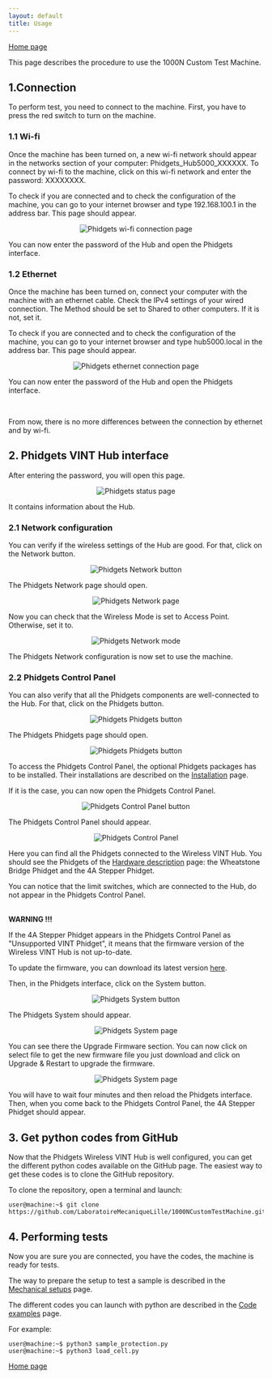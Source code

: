 ```yaml
---
layout: default
title: Usage
---
```


[Home page](index.markdown)

This page describes the procedure to use the 1000N Custom Test Machine.

## 1.Connection

To perform test, you need to connect to the machine. First, you have to press 
the red switch to turn on the machine.

### 1.1 Wi-fi

Once the machine has been turned on, a new wi-fi network should appear in the 
networks section of your computer: Phidgets_Hub5000_XXXXXX. To connect by wi-fi
to the machine, click on this wi-fi network and enter the password: XXXXXXXX.

To check if you are connected and to check the configuration of the machine, 
you can go to your internet browser and type 192.168.100.1 in the address bar.
This page should appear.

<p align="center">
<img src="./images/phidgets_accueil.png" align="center" title="Phidgets wi-fi connection page">
</p>

You can now enter the password of the Hub and open the Phidgets interface.

### 1.2 Ethernet

Once the machine has been turned on, connect your computer with the machine 
with an ethernet cable. Check the IPv4 settings of your wired connection. The
Method should be set to Shared to other computers. If it is not, set it. 

To check if you are connected and to check the configuration of the machine, 
you can go to your internet browser and type hub5000.local in the address bar.
This page should appear.

<p align="center">
<img src="./images/phidgets_accueil_ethernet.png" align="center" title="Phidgets ethernet connection page">
</p>

You can now enter the password of the Hub and open the Phidgets interface.

<br>

From now, there is no more differences between the connection by ethernet and 
by wi-fi.

## 2. Phidgets VINT Hub interface

After entering the password, you will open this page.

<p align="center">
<img src="./images/phidgets_status.png" align="center" title="Phidgets status page">
</p>

It contains information about the Hub.

### 2.1 Network configuration

You can verify if the wireless settings of the Hub are good. For that, click on
the Network button.

<p align="center">
<img src="./images/phidgets_statusnetwork.png" align="center" title="Phidgets Network button">
</p>

The Phidgets Network page should open.

<p align="center">
<img src="./images/phidgets_network.png" align="center" title="Phidgets Network page">
</p>

Now you can check that the Wireless Mode is set to Access Point. Otherwise, 
set it to.

<p align="center">
<img src="./images/phidgets_networkmode.png" align="center" title="Phidgets Network mode">
</p>

The Phidgets Network configuration is now set to use the machine. 

### 2.2 Phidgets Control Panel

You can also verify that all the Phidgets components are well-connected to the
Hub. For that, click on the Phidgets button. 

<p align="center">
<img src="./images/phidgets_statusphidget.png" align="center" title="Phidgets Phidgets button">
</p>

The Phidgets Phidgets page should open.

<p align="center">
<img src="./images/phidgets_phidgets.png" align="center" title="Phidgets Phidgets button">
</p>

To access the Phidgets Control Panel, the optional Phidgets packages has to be 
installed. Their installations are described on the 
[Installation](installation.markdown) page.

If it is the case, you can now open the Phidgets Control Panel. 

<p align="center">
<img src="./images/phidgets_phidgetscontrolpanel.png" align="center" title="Phidgets Control Panel button">
</p>

The Phidgets Control Panel should appear.

<p align="center">
<img src="./images/phidgets_controlpanel.png" align="center" title="Phidgets Control Panel">
</p>

Here you can find all the Phidgets connected to the Wireless VINT Hub. You
should see the Phidgets of the 
[Hardware description](hardware_description.markdown) page: the Wheatstone 
Bridge Phidget and the 4A Stepper Phidget.

You can notice that the limit switches, which are connected to the Hub, do not 
appear in the Phidgets Control Panel.

<br>
<B>WARNING !!!</B>

If the 4A Stepper Phidget appears in the Phidgets Control Panel as "Unsupported
VINT Phidget", it means that the firmware version of the Wireless VINT Hub is 
not up-to-date.

To update the firmware, you can download its latest version 
<a href="https://www.phidgets.com/downloads/phidgetsbc/HUB5000/phidgethub5000.bin">here</a>.

Then, in the Phidgets interface, click on the System button.

<p align="center">
<img src="./images/phidgets_statussysytem.png" align="center" title="Phidgets System button">
</p>

The Phidgets System should appear.

<p align="center">
<img src="./images/phidgets_system.png" align="center" title="Phidgets System page">
</p>

You can see there the Upgrade Firmware section. You can now click on select 
file to get the new firmware file you just download and click on Upgrade & 
Restart to upgrade the firmware.

<p align="center">
<img src="./images/phidgets_systemfirmware.png" align="center" title="Phidgets System page">
</p>

You will have to wait four minutes and then reload the Phidgets interface. 
Then, when you come back to the Phidgets Control Panel, the 4A Stepper Phidget 
should appear.

## 3. Get python codes from GitHub

Now that the Phidgets Wireless VINT Hub is well configured, you can get the 
different python codes available on the GitHub page. The easiest way to get 
these codes is to clone the GitHub repository.

To clone the repository, open a terminal and launch:

```console
user@machine:~$ git clone https://github.com/LaboratoireMecaniqueLille/1000NCustomTestMachine.git
```

## 4. Performing tests

Now you are sure you are connected, you have the codes, the machine is ready 
for tests. 

The way to prepare the setup to test a sample is described in the
[Mechanical setups](setups.markdown) page.

The different codes you can launch with python are described in the 
[Code examples](code_example.markdown) page.

For example:
```console
user@machine:~$ python3 sample_protection.py
user@machine:~$ python3 load_cell.py
```
[Home page](index.markdown)
